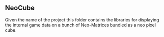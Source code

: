 ## NeoCube

Given the name of the project this folder contains the libraries for displaying the internal game data on a bunch of Neo-Matrices bundled as a neo pixel cube.